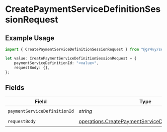# CreatePaymentServiceDefinitionSessionRequest

## Example Usage

```typescript
import { CreatePaymentServiceDefinitionSessionRequest } from "@gr4vy/sdk/models/operations";

let value: CreatePaymentServiceDefinitionSessionRequest = {
    paymentServiceDefinitionId: "<value>",
    requestBody: {},
};
```

## Fields

| Field                                                                                                                        | Type                                                                                                                         | Required                                                                                                                     | Description                                                                                                                  |
| ---------------------------------------------------------------------------------------------------------------------------- | ---------------------------------------------------------------------------------------------------------------------------- | ---------------------------------------------------------------------------------------------------------------------------- | ---------------------------------------------------------------------------------------------------------------------------- |
| `paymentServiceDefinitionId`                                                                                                 | *string*                                                                                                                     | :heavy_check_mark:                                                                                                           | N/A                                                                                                                          |
| `requestBody`                                                                                                                | [operations.CreatePaymentServiceDefinitionSessionBody](../../models/operations/createpaymentservicedefinitionsessionbody.md) | :heavy_check_mark:                                                                                                           | N/A                                                                                                                          |
